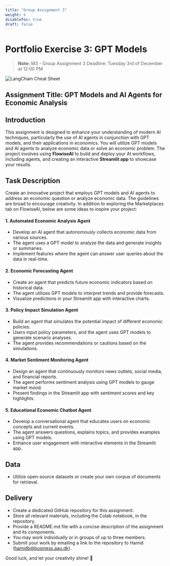 ```yaml
---
title: "Group Assignment 3"
weight: 6
disableToc: true
draft: false
---
```


# Portfolio Exercise 3: GPT Models
> **Note:** M3 - Group Assignment 3 Deadline: Tuesday 3rd of December at 12:00 PM

![LangChain Cheat Sheet](https://raw.githubusercontent.com/aaubs/ds-master/main/data/Images/langchain_cheatsheet.png)

<!-- ## Introduction

This assignment focuses on leveraging retrieval-augmented generation (RAG) techniques, particularly in the context of extracting and synthesizing information from various documents (or a document). You'll be using Langchain to implement these concepts and create a system that not only generates responses but also retrieves relevant information from a database.

## Objective

### Task Description

Your task is to create a system that uses RAG for extracting information from a set of documents or a document which can be either a scientific paper or report. This involves integrating a database to store vectors of document information and designing customized prompts to effectively use GPT models for generation. Here are some project ideas:

1. Build a QA system that retrieves information from a given set of documents (or a document) to answer complex queries.
2. Develop a tool for summarizing research papers, where the system extracts key points from a database of paper vectors.
3. Create a recommendation engine that suggests content based on user queries and retrieved document data.
4. Explore other innovative applications of RAG, such as automated content generation, data analysis, or any other creative use case you can envision.

### Key Components

- **Database Integration:** Set up a database to store and retrieve vectors representing document information.
- **Customized Prompts:** Design and implement prompts that effectively utilize GPT models for generation based on retrieved data.
- **RAG Implementation:** Use Langchain to integrate retrieval-augmented generation in your system. -->
## Assignment Title:  **GPT Models and AI Agents for Economic Analysis**

## Introduction  

This assignment is designed to enhance your understanding of modern AI techniques, particularly the use of AI agents in conjunction with GPT models, and their applications in economics. You will utilize GPT models and AI agents to analyze economic data or solve an economic problem. The project involves using **FlowiseAI** to build and deploy your AI workflows, including agents, and creating an interactive **Streamlit app** to showcase your results.  

## Task Description  

Create an innovative project that employs GPT models and AI agents to address an economic question or analyze economic data. The guidelines are broad to encourage creativity. In addition to exploring the Marketplaces tab on FlowiseAI, below are some ideas to inspire your project:  

#### 1. **Automated Economic Analysis Agent**  
- Develop an AI agent that autonomously collects economic data from various sources.  
- The agent uses a GPT model to analyze the data and generate insights or summaries.  
- Implement features where the agent can answer user queries about the data in real-time.  

#### 2. **Economic Forecasting Agent**  
- Create an agent that predicts future economic indicators based on historical data.  
- The agent utilizes GPT models to interpret trends and provide forecasts.  
- Visualize predictions in your Streamlit app with interactive charts.  

#### 3. **Policy Impact Simulation Agent**  
- Build an agent that simulates the potential impact of different economic policies.  
- Users input policy parameters, and the agent uses GPT models to generate scenario analyses.  
- The agent provides recommendations or cautions based on the simulations.  

#### 4. **Market Sentiment Monitoring Agent**  
- Design an agent that continuously monitors news outlets, social media, and financial reports.  
- The agent performs sentiment analysis using GPT models to gauge market mood.  
- Present findings in the Streamlit app with sentiment scores and key highlights.  

#### 5. **Educational Economic Chatbot Agent**  
- Develop a conversational agent that educates users on economic concepts and current events.  
- The agent answers questions, explains topics, and provides examples using GPT models.  
- Enhance user engagement with interactive elements in the Streamlit app.  

## Data

- Utilize open-source datasets or create your own corpus of documents for retrieval.

## Delivery

- Create a dedicated GitHub repository for this assignment.
- Store all relevant materials, including the Colab notebook, in the repository.
- Provide a README.md file with a concise description of the assignment and its components.
- You may work individually or in groups of up to three members.
- Submit your work by emailing a link to the repository to Hamid (hamidb@business.aau.dk).

Good luck, and let your creativity shine! 🎉 